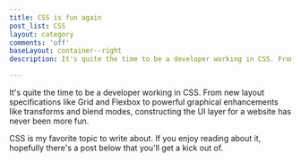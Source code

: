 ```yaml
---
title: CSS is fun again
post_list: CSS
layout: category
comments: 'off'
baseLayout: container--right
description: It's quite the time to be a developer working in CSS. From new layout specifications like Grid and Flexbox to powerful graphical enhancements like transforms and blend modes, constructing the UI layer for a website has never been more fun.

---
```


It's quite the time to be a developer working in CSS. From new layout specifications like Grid and Flexbox to powerful graphical enhancements like transforms and blend modes, constructing the UI layer for a website has never been more fun.

CSS is my favorite topic to write about. If you enjoy reading about it, hopefully there's a post below that you'll get a kick out of.